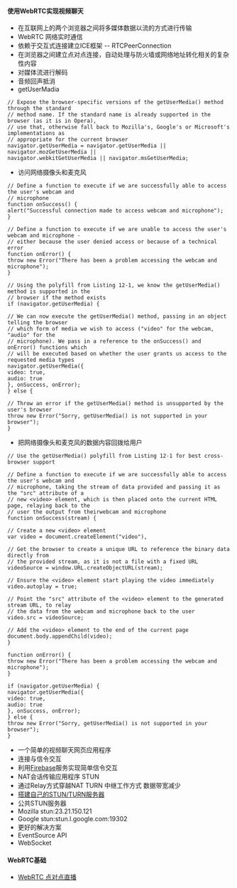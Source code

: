 #### **使用WebRTC实现视频聊天**

* 在互联网上的两个浏览器之间将多媒体数据以流的方式进行传输
* WebRTC 网络实时通信
* 依赖于交互式连接建立ICE框架 -- RTCPeerConnection
* 在浏览器之间建立点对点连接，自动处理与防火墙或网络地址转化相关的复杂性内容
* 对媒体流进行解码
* 音频回声抵消
* getUserMadia

```
// Expose the browser-specific versions of the getUserMedia() method through the standard
// method name. If the standard name is already supported in the browser (as it is in Opera),
// use that, otherwise fall back to Mozilla's, Google's or Microsoft's implementations as
// appropriate for the current browser
navigator.getUserMedia = navigator.getUserMedia || navigator.mozGetUserMedia ||
navigator.webkitGetUserMedia || navigator.msGetUserMedia;
```

* 访问网络摄像头和麦克风

```
// Define a function to execute if we are successfully able to access the user's webcam and
// microphone
function onSuccess() {
alert("Successful connection made to access webcam and microphone");
}

// Define a function to execute if we are unable to access the user's webcam and microphone -
// either because the user denied access or because of a technical error
function onError() {
throw new Error("There has been a problem accessing the webcam and microphone");
}

// Using the polyfill from Listing 12-1, we know the getUserMedia() method is supported in the
// browser if the method exists
if (navigator.getUserMedia) {

// We can now execute the getUserMedia() method, passing in an object telling the browser
// which form of media we wish to access ("video" for the webcam, "audio" for the
// microphone). We pass in a reference to the onSuccess() and onError() functions which
// will be executed based on whether the user grants us access to the requested media types
navigator.getUserMedia({
video: true,
audio: true
}, onSuccess, onError);
} else {

// Throw an error if the getUserMedia() method is unsupported by the user's browser
throw new Error("Sorry, getUserMedia() is not supported in your browser");
}
```

* 把网络摄像头和麦克风的数据内容回拨给用户

```
// Use the getUserMedia() polyfill from Listing 12-1 for best cross-browser support

// Define a function to execute if we are successfully able to access the user's webcam and
// microphone, taking the stream of data provided and passing it as the "src" attribute of a
// new <video> element, which is then placed onto the current HTML page, relaying back to the
// user the output from theirwebcam and microphone
function onSuccess(stream) {

// Create a new <video> element
var video = document.createElement("video"),

// Get the browser to create a unique URL to reference the binary data directly from
// the provided stream, as it is not a file with a fixed URL
videoSource = window.URL.createObjectURL(stream);

// Ensure the <video> element start playing the video immediately
video.autoplay = true;

// Point the "src" attribute of the <video> element to the generated stream URL, to relay
// the data from the webcam and microphone back to the user
video.src = videoSource;

// Add the <video> element to the end of the current page
document.body.appendChild(video);
}

function onError() {
throw new Error("There has been a problem accessing the webcam and microphone");
}

if (navigator.getUserMedia) {
navigator.getUserMedia({
video: true,
audio: true
}, onSuccess, onError);
} else {
throw new Error("Sorry, getUserMedia() is not supported in your browser");
}
```

* 一个简单的视频聊天网页应用程序
* 连接与信令交互
* 利用[Firebase](https://firebase.google.com/)服务实现简单信令交互
* NAT会话传输应用程序 STUN
* 通过Relay方式穿越NAT TURN 中继工作方式 数据带宽减少
* [搭建自己的STUN/TURN服务器](http://numb.viagenie.ca/)
* 公共STUN服务器
* Mozilla stun:23.21.150.121
* Google stun:stun.l.google.com:19302
* 更好的解决方案
* EventSource API
* WebSocket

#### **WebRTC基础**

* [WebRTC 点对点直播](https://segmentfault.com/a/1190000008416360)




